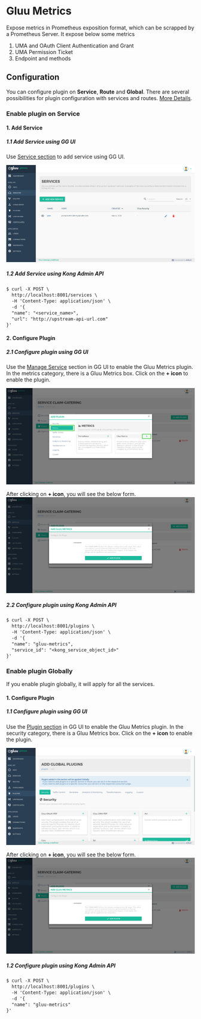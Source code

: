 # Gluu Metrics

Expose metrics in Prometheus exposition format, which can be scrapped by a Prometheus Server. It expose below some metrics

1. UMA and OAuth Client Authentication and Grant
2. UMA Permission Ticket
3. Endpoint and methods

## Configuration

You can configure plugin on **Service**, **Route** and **Global**. There are several possibilities for plugin configuration with services and routes. [More Details](https://docs.konghq.com/0.14.x/admin-api/#precedence).

### Enable plugin on Service

#### 1. Add Service

##### 1.1 Add Service using GG UI

Use [Service section](../admin-gui/#2-add-service) to add service using GG UI.

![3_service_list](../img/3_1_service_list.png)

##### 1.2 Add Service using Kong Admin API

```
$ curl -X POST \
  http://localhost:8001/services \
  -H 'Content-Type: application/json' \
  -d '{
  "name": "<service_name>",
  "url": "http://upstream-api-url.com"
}'
```

#### 2. Configure Plugin

##### 2.1 Configure plugin using GG UI

Use the [Manage Service](../admin-gui/#332-add-plugin) section in GG UI to enable the Gluu Metrics plugin. In the metrics category, there is a Gluu Metrics box. Click on the **+ icon** to enable the plugin.

![14_gluu_metrics_service](../img/14_gluu_metrics_service.png)

After clicking on **+ icon**, you will see the below form.
![14_gluu_metrics_add](../img/14_gluu_metrics_add.png)

##### 2.2 Configure plugin using Kong Admin API

```
$ curl -X POST \
  http://localhost:8001/plugins \
  -H 'Content-Type: application/json' \
  -d '{
  "name": "gluu-metrics",
  "service_id": "<kong_service_object_id>"
}'
```

### Enable plugin Globally

If you enable plugin globally, it will apply for all the services.

#### 1. Configure Plugin

##### 1.1 Configure plugin using GG UI

Use the [Plugin section](../admin-gui/#add-plugin) in GG UI to enable the Gluu Metrics plugin. In the security category, there is a Gluu Metrics box. Click on the **+ icon** to enable the plugin.

![5_plugins_add](../img/5_plugins_add.png)

After clicking on **+ icon**, you will see the below form.
![11_path_add_uma_service](../img/14_gluu_metrics_add.png)

##### 1.2 Configure plugin using Kong Admin API

```
$ curl -X POST \
  http://localhost:8001/plugins \
  -H 'Content-Type: application/json' \
  -d '{
  "name": "gluu-metrics"
}'
```

